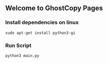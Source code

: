 ## Welcome to GhostCopy Pages
### Install dependencies on linux
`sudo apt-get install python3-gi`

### Run Script
`python3 main.py`

